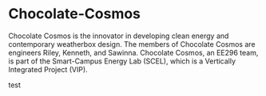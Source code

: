 # Chocolate-Cosmos
Chocolate Cosmos is the innovator in developing clean energy and contemporary weatherbox design. The members of Chocolate Cosmos are engineers Riley, Kenneth, and Sawinna. Chocolate Cosmos, an EE296 team, is part of the Smart-Campus Energy Lab (SCEL), which is a Vertically Integrated Project (VIP).

test
